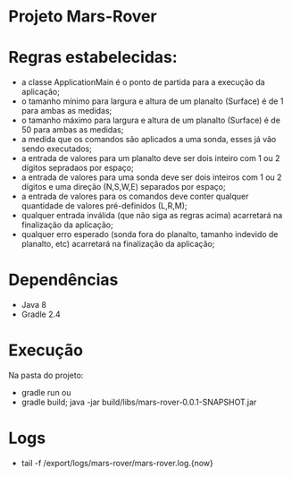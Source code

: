 # Projeto Mars-Rover


# Regras estabelecidas:
  + a classe ApplicationMain é o ponto de partida para a execução da aplicação;
  + o tamanho mínimo para largura e altura de um planalto (Surface) é de 1 para ambas as medidas;
  + o tamanho máximo para largura e altura de um planalto (Surface) é de 50 para ambas as medidas;
  + a medida que os comandos são aplicados a uma sonda, esses já vão sendo executados;
  + a entrada de valores para um planalto deve ser dois inteiro com 1 ou 2 dígitos sepradaos por espaço;
  + a entrada de valores para uma sonda deve ser dois inteiros com 1 ou 2 dígitos e uma direção (N,S,W,E) separados por espaço;
  + a entrada de valores para os comandos deve conter qualquer quantidade de valores pré-definidos (L,R,M);
  + qualquer entrada inválida (que não siga as regras acima) acarretará na finalização da aplicação;
  + qualquer erro esperado (sonda fora do planalto, tamanho indevido de planalto, etc) acarretará na finalização da aplicação;


# Dependências
  + Java 8
  + Gradle 2.4

  
# Execução
  Na pasta do projeto:
  
  + gradle run
  ou
  + gradle build; java -jar build/libs/mars-rover-0.0.1-SNAPSHOT.jar


# Logs

  + tail -f /export/logs/mars-rover/mars-rover.log.{now}
